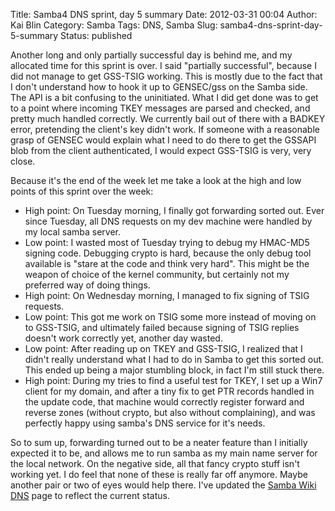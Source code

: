 Title: Samba4 DNS sprint, day 5 summary
Date: 2012-03-31 00:04
Author: Kai Blin
Category: Samba
Tags: DNS, Samba
Slug: samba4-dns-sprint-day-5-summary
Status: published

Another long and only partially successful day is behind me, and my
allocated time for this sprint is over.
I said "partially successful", because I did not manage to get GSS-TSIG
working. This is mostly due to the fact that
I don't understand how to hook it up to GENSEC/gss on the Samba side.
The API is a bit confusing to the uninitiated.
What I did get done was to get to a point where incoming TKEY messages
are parsed and checked, and pretty much handled correctly.
We currently bail out of there with a BADKEY error, pretending the
client's key didn't work. If someone with a reasonable grasp of
GENSEC would explain what I need to do there to get the GSSAPI blob from
the client authenticated, I would expect GSS-TSIG is very, very close.

Because it's the end of the week let me take a look at the high and low
points of this sprint over the week:

- High point: On Tuesday morning, I finally got forwarding sorted out.
  Ever since Tuesday, all DNS requests on my dev machine were handled
  by my local samba server.
- Low point: I wasted most of Tuesday trying to debug my HMAC-MD5
  signing code. Debugging crypto is hard, because the only debug tool
  available is "stare at the code and think very hard". This might be
  the weapon of choice of the kernel community, but certainly not my
  preferred way of doing things.
- High point: On Wednesday morning, I managed to fix signing of
  TSIG requests.
- Low point: This got me work on TSIG some more instead of moving on
  to GSS-TSIG, and ultimately failed because signing of TSIG replies
  doesn't work correctly yet, another day wasted.
- Low point: After reading up on TKEY and GSS-TSIG, I realized that I
  didn't really understand what I had to do in Samba to get this
  sorted out. This ended up being a major stumbling block, in fact I'm
  still stuck there.
- High point: During my tries to find a useful test for TKEY, I set up
  a Win7 client for my domain, and after a tiny fix to get PTR records
  handled in the update code, that machine would correctly register
  forward and reverse zones (without crypto, but also without
  complaining), and was perfectly happy using samba's DNS service for
  it's needs.

So to sum up, forwarding turned out to be a neater feature than I
initially expected it to be, and allows me to run samba as my main name
server for the local network. On the negative side, all that fancy
crypto stuff isn't working yet. I do feel that none of these is really
far off anymore. Maybe another pair or two of eyes would help there.
I've updated the [Samba Wiki
DNS](https://wiki.samba.org/index.php/DNS#Internal_DNS) page to reflect
the current status.
